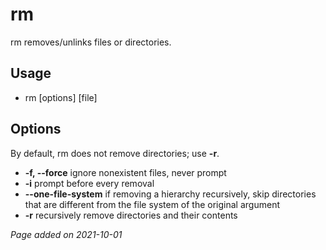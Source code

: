 # rm
rm removes/unlinks files or directories.

## Usage
- rm [options] [file]

## Options
By default, rm does not remove directories; use **-r**.

- **-f, --force** ignore nonexistent files, never prompt
- **-i** prompt before every removal
- **--one-file-system** if removing a hierarchy recursively, skip directories that are different from the file system of the original argument
- **-r** recursively remove directories and their contents

*Page added on 2021-10-01*

